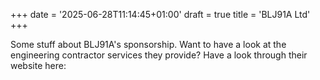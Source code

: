 +++
date = '2025-06-28T11:14:45+01:00'
draft = true
title = 'BLJ91A Ltd'
+++

Some stuff about BLJ91A's sponsorship.  Want to have a look at the engineering contractor services they provide? Have a look through their website here:


